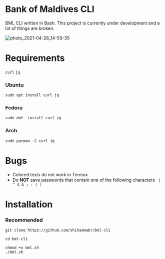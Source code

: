 # Bank of Maldives CLI
BML CLI written in Bash. This project is currently under development and a lot of things are broken.

![photo_2021-04-28_14-59-35](https://user-images.githubusercontent.com/18140039/116385581-5c948300-a832-11eb-899b-9133501a4ae7.jpg)

# Requirements 
`curl` `jq`

### Ubuntu
`sudo apt install curl jq`

### Fedora
`sudo dnf  install curl jq`

### Arch
`sudo pacman -S curl jq`

# Bugs
- Colored texts do not work in Termux
- Do **NOT** save passwords that contain one of the following characters
` | ^ $ & ; : ( )`

# Installation

### Recommended
```
git clone https://github.com/shihaamabr/bml-cli

cd bml-cli

chmod +x bml.sh
./bml.sh
```


